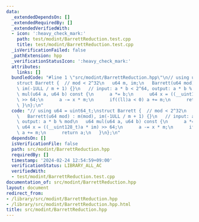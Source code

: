 ```yaml
---
data:
  _extendedDependsOn: []
  _extendedRequiredBy: []
  _extendedVerifiedWith:
  - icon: ':heavy_check_mark:'
    path: test/modint/BarrettReduction.test.cpp
    title: test/modint/BarrettReduction.test.cpp
  _isVerificationFailed: false
  _pathExtension: hpp
  _verificationStatusIcon: ':heavy_check_mark:'
  attributes:
    links: []
  bundledCode: "#line 1 \"src/modint/BarrettReduction.hpp\"\n// using u64 = uint64_t;\n\
    struct Barrett {  // mod < 2^32\n   u64 m, im;\n   Barrett(u64 mod) : m(mod),\
    \ im(-1ULL / m + 1) {}\n   // input: a * b < 2^64, output: a * b % mod\n   u64\
    \ mul(u64 a, u64 b) const {\n      a *= b;\n      u64 x = ((__uint128_t)a * im)\
    \ >> 64;\n      a -= x * m;\n      if((ll)a < 0) a += m;\n      return a;\n  \
    \ }\n};\n"
  code: "// using u64 = uint64_t;\nstruct Barrett {  // mod < 2^32\n   u64 m, im;\n\
    \   Barrett(u64 mod) : m(mod), im(-1ULL / m + 1) {}\n   // input: a * b < 2^64,\
    \ output: a * b % mod\n   u64 mul(u64 a, u64 b) const {\n      a *= b;\n     \
    \ u64 x = ((__uint128_t)a * im) >> 64;\n      a -= x * m;\n      if((ll)a < 0)\
    \ a += m;\n      return a;\n   }\n};\n"
  dependsOn: []
  isVerificationFile: false
  path: src/modint/BarrettReduction.hpp
  requiredBy: []
  timestamp: '2024-02-24 12:54:59+09:00'
  verificationStatus: LIBRARY_ALL_AC
  verifiedWith:
  - test/modint/BarrettReduction.test.cpp
documentation_of: src/modint/BarrettReduction.hpp
layout: document
redirect_from:
- /library/src/modint/BarrettReduction.hpp
- /library/src/modint/BarrettReduction.hpp.html
title: src/modint/BarrettReduction.hpp
---
```


